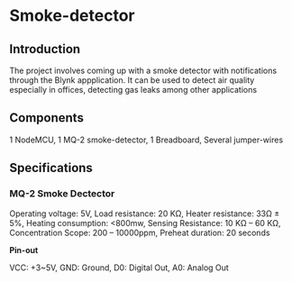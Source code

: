 # Smoke-detector

## Introduction

The project involves coming up with a smoke detector with notifications through the Blynk appplication.
It can be used to detect air quality especially in offices, detecting gas leaks among other applications

## Components

1 NodeMCU,
1 MQ-2 smoke-detector,
1 Breadboard,
Several jumper-wires

## Specifications

### MQ-2 Smoke Dectector

Operating voltage:	5V,
Load resistance:	20 KΩ,
Heater resistance:	33Ω ± 5%,
Heating consumption:	<800mw,
Sensing Resistance:	10 KΩ – 60 KΩ,
Concentration Scope:	200 – 10000ppm,
Preheat duration: 20 seconds

**Pin-out**

VCC: +3~5V,
GND: Ground,
D0: Digital Out,
A0: Analog Out
